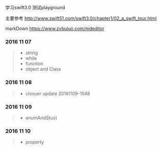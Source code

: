 
学习swift3.0 测试playground

主要参考
http://www.swift51.com/swift3.0/chapter1/02_a_swift_tour.html

markDown
https://www.zybuluo.com/mdeditor

### 2016 11 07
>* string
>* while
>* function
>* object and Class

### 2016 11 08

>* closuer update 20161109-1548

### 2016 11 09

>* enumAndStuct 


### 2016 11 10 

>* property
 
